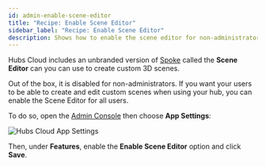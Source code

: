 ```yaml
---
id: admin-enable-scene-editor
title: "Recipe: Enable Scene Editor"
sidebar_label: "Recipe: Enable Scene Editor"
description: Shows how to enable the scene editor for non-administrators
---
```


Hubs Cloud includes an unbranded version of [Spoke](./spoke-creating-projects.md) called the **Scene Editor** can you can use to create custom 3D scenes.

Out of the box, it is disabled for non-administrators. If you want your users to be able to create and edit custom scenes when using your hub, you can enable the Scene Editor for all users.

To do so, open the [Admin Console](./admin-getting-started) then choose **App Settings**:

![Hubs Cloud App Settings](img/hubs-cloud-app-settings.jpeg)

Then, under **Features**, enable the **Enable Scene Editor** option and click **Save**.
